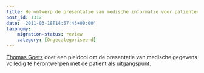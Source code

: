 ```yaml
---
title: Herontwerp de presentatie van medische informatie voor patienten
post_id: 1312
date: '2011-03-18T14:57:43+00:00'
taxonomy:
    migration-status: review
    category: [Ongecategoriseerd]
---
```

[Thomas Goetz](http://www.ted.com/speakers/thomas_goetz.html) doet een pleidooi om de presentatie van medische gegevens volledig te herontwerpen met de patient als uitgangspunt.